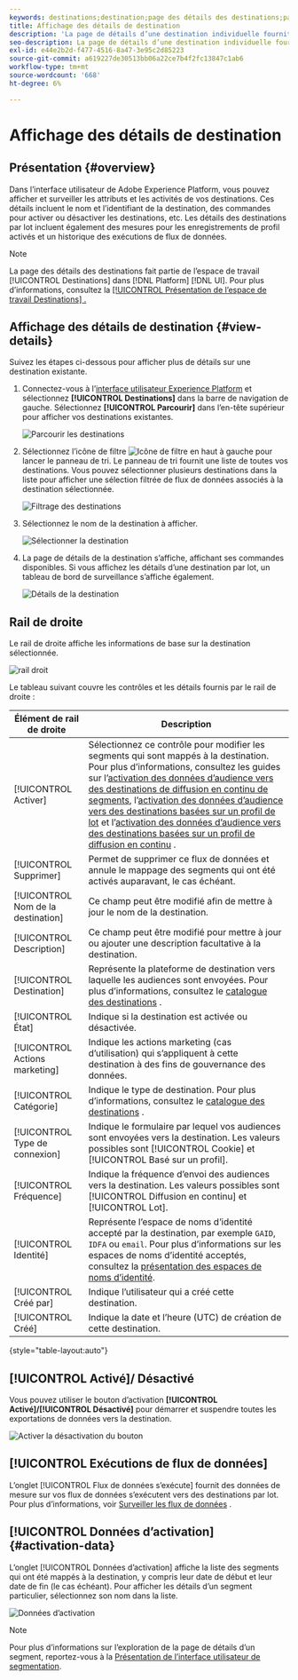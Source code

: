 ```yaml
---
keywords: destinations;destination;page des détails des destinations;page des détails des destinations
title: Affichage des détails de destination
description: 'La page de détails d’une destination individuelle fournit un aperçu des détails de destination. Les détails de la destination incluent le nom de destination, l’identifiant, les segments mappés à la destination et les contrôles permettant de modifier l’activation et d’activer et désactiver le flux de données. '
seo-description: La page de détails d’une destination individuelle fournit un aperçu des détails de destination. Les détails de la destination incluent le nom de destination, l’identifiant, les segments mappés à la destination et les contrôles permettant de modifier l’activation et d’activer et désactiver le flux de données.
exl-id: e44e2b2d-f477-4516-8a47-3e95c2d85223
source-git-commit: a619227de30513bb06a22ce7b4f2fc13847c1ab6
workflow-type: tm+mt
source-wordcount: '668'
ht-degree: 6%

---
```


# Affichage des détails de destination

## Présentation {#overview}

Dans l’interface utilisateur de Adobe Experience Platform, vous pouvez afficher et surveiller les attributs et les activités de vos destinations. Ces détails incluent le nom et l’identifiant de la destination, des commandes pour activer ou désactiver les destinations, etc. Les détails des destinations par lot incluent également des mesures pour les enregistrements de profil activés et un historique des exécutions de flux de données.

>[!NOTE]
>
>La page des détails des destinations fait partie de l’espace de travail [!UICONTROL Destinations] dans [!DNL Platform] [!DNL UI]. Pour plus d’informations, consultez la [[!UICONTROL Présentation de l’espace de travail Destinations] .](./destinations-workspace.md)

## Affichage des détails de destination {#view-details}

Suivez les étapes ci-dessous pour afficher plus de détails sur une destination existante.

1. Connectez-vous à l’[interface utilisateur Experience Platform](https://platform.adobe.com/) et sélectionnez **[!UICONTROL Destinations]** dans la barre de navigation de gauche. Sélectionnez **[!UICONTROL Parcourir]** dans l’en-tête supérieur pour afficher vos destinations existantes.

   ![Parcourir les destinations](../assets/ui/details-page/browse-destinations.png)

1. Sélectionnez l’icône de filtre ![Icône de filtre](../assets/ui/details-page/filter.png) en haut à gauche pour lancer le panneau de tri. Le panneau de tri fournit une liste de toutes vos destinations. Vous pouvez sélectionner plusieurs destinations dans la liste pour afficher une sélection filtrée de flux de données associés à la destination sélectionnée.

   ![Filtrage des destinations](../assets/ui/details-page/filter-destinations.png)

1. Sélectionnez le nom de la destination à afficher.

   ![Sélectionner la destination](../assets/ui/details-page/destination-select.png)

1. La page de détails de la destination s’affiche, affichant ses commandes disponibles. Si vous affichez les détails d’une destination par lot, un tableau de bord de surveillance s’affiche également.

   ![Détails de la destination](../assets/ui/details-page/destination-details.png)

## Rail de droite

Le rail de droite affiche les informations de base sur la destination sélectionnée.

![rail droit](../assets/ui/details-page/right-sidebar.png)

Le tableau suivant couvre les contrôles et les détails fournis par le rail de droite :

| Élément de rail de droite | Description |
| --- | --- |
| [!UICONTROL Activer] | Sélectionnez ce contrôle pour modifier les segments qui sont mappés à la destination. Pour plus d’informations, consultez les guides sur l’[activation des données d’audience vers des destinations de diffusion en continu de segments](./activate-segment-streaming-destinations.md), l’[activation des données d’audience vers des destinations basées sur un profil de lot](./activate-batch-profile-destinations.md) et l’[activation des données d’audience vers des destinations basées sur un profil de diffusion en continu](./activate-streaming-profile-destinations.md) . |
| [!UICONTROL Supprimer] | Permet de supprimer ce flux de données et annule le mappage des segments qui ont été activés auparavant, le cas échéant. |
| [!UICONTROL Nom de la destination] | Ce champ peut être modifié afin de mettre à jour le nom de la destination. |
| [!UICONTROL Description] | Ce champ peut être modifié pour mettre à jour ou ajouter une description facultative à la destination. |
| [!UICONTROL Destination] | Représente la plateforme de destination vers laquelle les audiences sont envoyées. Pour plus d’informations, consultez le [catalogue des destinations](../catalog/overview.md) . |
| [!UICONTROL État] | Indique si la destination est activée ou désactivée. |
| [!UICONTROL Actions marketing] | Indique les actions marketing (cas d’utilisation) qui s’appliquent à cette destination à des fins de gouvernance des données. |
| [!UICONTROL Catégorie] | Indique le type de destination. Pour plus d’informations, consultez le [catalogue des destinations](../catalog/overview.md) . |
| [!UICONTROL Type de connexion] | Indique le formulaire par lequel vos audiences sont envoyées vers la destination. Les valeurs possibles sont [!UICONTROL Cookie] et [!UICONTROL Basé sur un profil]. |
| [!UICONTROL Fréquence] | Indique la fréquence d’envoi des audiences vers la destination. Les valeurs possibles sont [!UICONTROL Diffusion en continu] et [!UICONTROL Lot]. |
| [!UICONTROL Identité] | Représente l’espace de noms d’identité accepté par la destination, par exemple `GAID`, `IDFA` ou `email`. Pour plus d’informations sur les espaces de noms d’identité acceptés, consultez la [présentation des espaces de noms d’identité](../../identity-service/namespaces.md). |
| [!UICONTROL Créé par] | Indique l’utilisateur qui a créé cette destination. |
| [!UICONTROL Créé] | Indique la date et l’heure (UTC) de création de cette destination. |

{style=&quot;table-layout:auto&quot;}

## [!UICONTROL Activé]/ Désactivé

Vous pouvez utiliser le bouton d’activation **[!UICONTROL Activé]/[!UICONTROL Désactivé]** pour démarrer et suspendre toutes les exportations de données vers la destination.

![Activer la désactivation du bouton](../assets/ui/details-page/enable-disable.png)

## [!UICONTROL Exécutions de flux de données]

L’onglet [!UICONTROL Flux de données s’exécute] fournit des données de mesure sur vos flux de données s’exécutent vers des destinations par lot. Pour plus d’informations, voir [Surveiller les flux de données](monitor-dataflows.md) .

## [!UICONTROL Données d’activation] {#activation-data}

L’onglet [!UICONTROL Données d’activation] affiche la liste des segments qui ont été mappés à la destination, y compris leur date de début et leur date de fin (le cas échéant). Pour afficher les détails d’un segment particulier, sélectionnez son nom dans la liste.

![Données d’activation](../assets/ui/details-page/activation-data.png)

>[!NOTE]
>
>Pour plus d’informations sur l’exploration de la page de détails d’un segment, reportez-vous à la [Présentation de l’interface utilisateur de segmentation](../../segmentation/ui/overview.md#segment-details).
